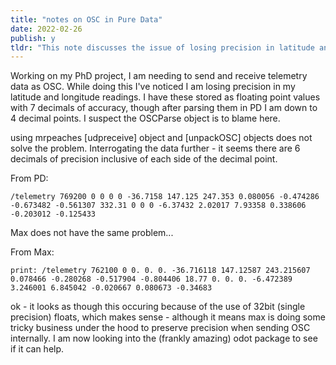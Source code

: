```yaml
---
title: "notes on OSC in Pure Data"
date: 2022-02-26
publish: y
tldr: "This note discusses the issue of losing precision in latitude and longitude readings when sending and receiving telemetry data as OSC in Pure Data. It explores the limitations of 32-bit floats and investigates the odot package as a potential solution, noting that Max does not have the same problem."
---
```


Working on my PhD project, I am needing to send and receive telemetry data as OSC.  While doing this I've noticed I am losing precision in my latitude and longitude readings.  I have these  stored as floating point values with 7 decimals of accuracy, though after parsing them in PD I am down to 4 decimal points.  I suspect the OSCParse object is to blame here.

using mrpeaches \[udpreceive] object and \[unpackOSC] objects does not solve the problem.  Interrogating the data further - it seems there are 6 decimals of precision inclusive of each side of the decimal point.

From PD:
```
/telemetry 769200 0 0 0 0 -36.7158 147.125 247.353 0.080056 -0.474286 -0.673482 -0.561307 332.31 0 0 0 -6.37432 2.02017 7.93358 0.338606 -0.203012 -0.125433
```

Max does not have the same problem...

From Max:
```
print: /telemetry 762100 0 0. 0. 0. -36.716118 147.12587 243.215607 0.078466 -0.280268 -0.517904 -0.804406 18.77 0. 0. 0. -6.472389 3.246001 6.845042 -0.020667 0.080673 -0.34683

```

ok - it looks as though this occuring because of the use of 32bit (single precision) floats, which makes sense - although it means max is doing some tricky business under the hood to preserve precision when sending OSC internally.  I am now looking into the (frankly amazing) odot package to see if it can help.

